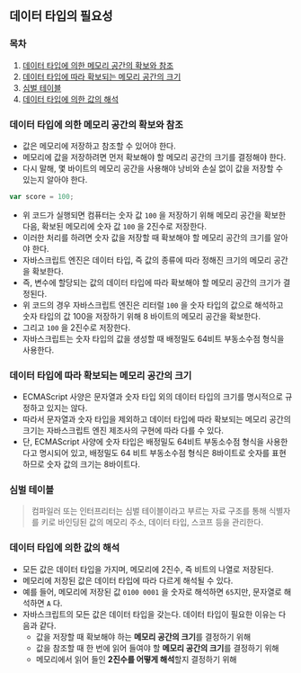 ## 데이터 타입의 필요성

### 목차

1. [데이터 타입에 의한 메모리 공간의 확보와 참조](#데이터-타입에-의한-메모리-공간의-확보와-참조)
2. [데이터 타입에 따라 확보되는 메모리 공간의 크기](#데이터-타입에-따라-확보되는-메모리-공간의-크기)
3. [심벌 테이블](#심벌-테이블)
4. [데이터 타입에 의한 값의 해석](#데이터-타입에-의한-값의-해석)


### 데이터 타입에 의한 메모리 공간의 확보와 참조

- 값은 메모리에 저장하고 참조할 수 있어야 한다.
- 메모리에 값을 저장하려면 먼저 확보해야 할 메모리 공간의 크기를 결정해야 한다.
- 다시 말해, 몇 바이트의 메모리 공간을 사용해야 낭비와 손실 없이 값을 저장할 수 있는지 알아야 한다.

```javascript
var score = 100;
```

- 위 코드가 실행되면 컴퓨터는 숫자 값 `100` 을 저장하기 위해 메모리 공간을 확보한 다음, 확보된 메모리에 숫자 값 `100` 을 2진수로 저장한다.
- 이러한 처리를 하려면 숫자 값을 저장할 때 확보해야 할 메모리 공간의 크기를 알아야 한다.
- 자바스크립트 엔진은 데이터 타입, 즉 값의 종류에 따라 정해진 크기의 메모리 공간을 확보한다.
- 즉, 변수에 할당되는 값의 데이터 타입에 따라 확보해야 할 메모리 공간의 크기가 결정된다.
- 위 코드의 경우 자바스크립트 엔진은 리터럴 `100` 을 숫자 타입의 값으로 해석하고 숫자 타입의 값 100을 저장하기 위해 8 바이트의 메모리 공간을 확보한다.
- 그리고 `100` 을 2진수로 저장한다.
- 자바스크립트는 숫자 타입의 값을 생성할 때 배정밀도 64비트 부동소수점 형식을 사용한다.

### 데이터 타입에 따라 확보되는 메모리 공간의 크기

- ECMAScript 사양은 문자열과 숫자 타입 외의 데이터 타입의 크기를 명시적으로 규정하고 있지는 않다.
- 따라서 문자열과 숫자 타입을 제외하고 데이터 타입에 따라 확보되는 메모리 공간의 크기는 자바스크립트 엔진 제조사의 구현에 따라 다를 수 있다.
- 단, ECMAScript 사양에 숫자 타입은 배정밀도 64비트 부동소수점 형식을 사용한다고 명시되어 있고, 배정밀도 64 비트 부동소수점 형식은 8바이트로 숫자를 표현하므로 숫자 값의 크기는 8바이트다.

### 심벌 테이블

> 컴파일러 또는 인터프리터는 심벌 테이블이라고 부르는 자료 구조를 통해 식별자를 키로 바인딩된 값의 메모리 주소, 데이터 타입, 스코프 등을 관리한다.

### 데이터 타입에 의한 값의 해석

- 모든 값은 데이터 타입을 가지며, 메모리에 2진수, 즉 비트의 나열로 저장된다.
- 메모리에 저장된 값은 데이터 타입에 따라 다르게 해석될 수 있다.
- 예를 들어, 메모리에 저장된 값 `0100 0001` 을 숫자로 해석하면 `65`지만, 문자열로 해석하면 `A` 다.
- 자바스크립트의 모든 값은 데이터 타입을 갖는다. 데이터 타입이 필요한 이유는 다음과 같다.
  - 값을 저장할 때 확보해야 하는 **메모리 공간의 크기**를 결정하기 위해
  - 값을 참조할 때 한 번에 읽어 들여야 할 **메모리 공간의 크기**를 결정하기 위해
  - 메모리에서 읽어 들인 **2진수를 어떻게 해석**할지 결정하기 위해
